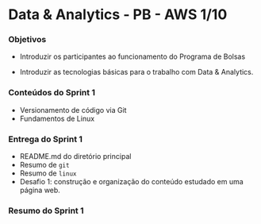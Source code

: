 # Data & Analytics - PB - AWS 1/10

### Objetivos

- Introduzir os participantes ao funcionamento do Programa de Bolsas

- Introduzir as tecnologias básicas para o trabalho com Data & Analytics.

### Conteúdos do Sprint 1
- Versionamento de código via Git
- Fundamentos de Linux

### Entrega do Sprint 1
- README.md do diretório principal
- Resumo de `git`
- Resumo de `linux`
- Desafio 1: construção e organização do conteúdo estudado em uma página web.

### Resumo do Sprint 1
